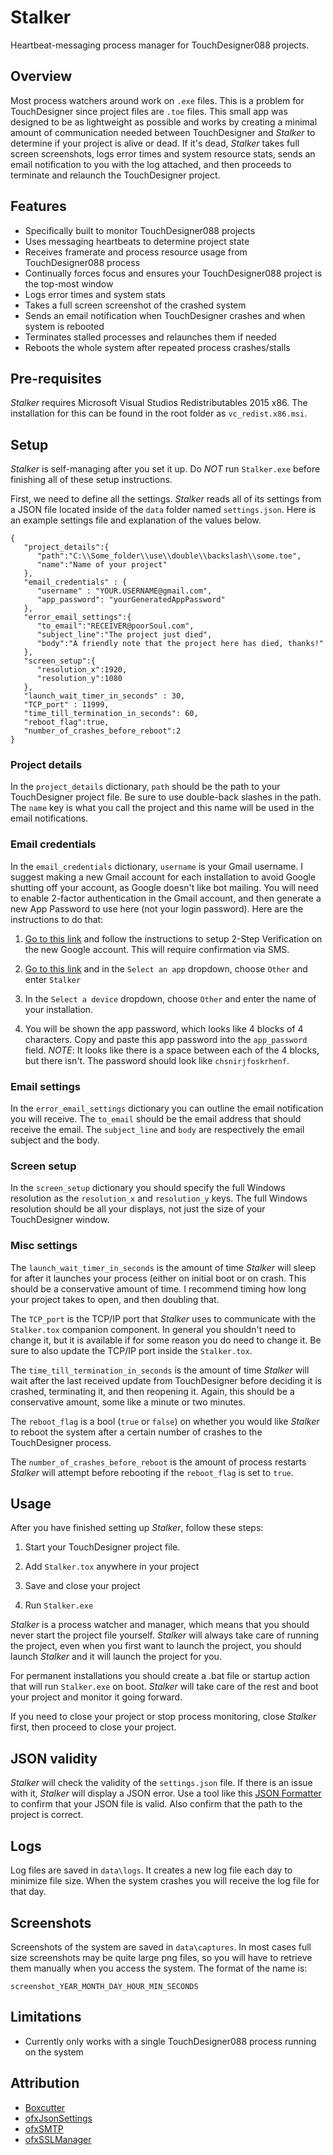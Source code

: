 # Stalker
Heartbeat-messaging process manager for TouchDesigner088 projects.

## Overview
Most process watchers around work on ```.exe``` files. This is a problem for TouchDesigner since project files are ```.toe``` files. This small app was designed to be as lightweight as possible and works by creating a minimal amount of communication needed between TouchDesigner and _Stalker_ to determine if your project is alive or dead. If it's dead, _Stalker_ takes full screen screenshots, logs error times and system resource stats, sends an email notification to you with the log attached, and then proceeds to terminate and relaunch the TouchDesigner project. 

## Features
- Specifically built to monitor TouchDesigner088 projects
- Uses messaging heartbeats to determine project state
- Receives framerate and process resource usage from TouchDesigner088 process
- Continually forces focus and ensures your TouchDesigner088 project is the top-most window
- Logs error times and system stats
- Takes a full screen screenshot of the crashed system
- Sends an email notification when TouchDesigner crashes and when system is rebooted
- Terminates stalled processes and relaunches them if needed
- Reboots the whole system after repeated process crashes/stalls

## Pre-requisites
_Stalker_ requires Microsoft Visual Studios Redistributables 2015 x86. The installation for this can be found in the root folder as ```vc_redist.x86.msi```. 

## Setup
_Stalker_ is self-managing after you set it up. Do *NOT* run ```Stalker.exe``` before finishing all of these setup instructions. 

First, we need to define all the settings. _Stalker_ reads all of its settings from a JSON file located inside of the ```data``` folder named ```settings.json```. Here is an example settings file and explanation of the values below.
```
{
   "project_details":{
      "path":"C:\\Some_folder\\use\\double\\backslash\\some.toe",
      "name":"Name of your project"
   },
   "email_credentials" : {
      "username" : "YOUR.USERNAME@gmail.com",
      "app_password": "yourGeneratedAppPassword"
   },
   "error_email_settings":{
      "to_email":"RECEIVER@poorSoul.com",
      "subject_line":"The project just died",
      "body":"A friendly note that the project here has died, thanks!"
   },
   "screen_setup":{
      "resolution_x":1920,
      "resolution_y":1080
   },
   "launch_wait_timer_in_seconds" : 30,
   "TCP_port" : 11999,
   "time_till_termination_in_seconds": 60,
   "reboot_flag":true,
   "number_of_crashes_before_reboot":2
}
```
### Project details
In the ```project_details``` dictionary, ```path``` should be the path to your TouchDesigner project file. Be sure to use double-back slashes in the path. The ```name``` key is what you call the project and this name will be used in the email notifications.

### Email credentials
In the ```email_credentials``` dictionary, ```username``` is your Gmail username. I suggest making a new Gmail account for each installation to avoid Google shutting off your account, as Google doesn't like bot mailing. You will need to enable 2-factor authentication in the Gmail account, and then generate a new App Password to use here (not your login password). Here are the instructions to do that:

1) [Go to this link](https://support.google.com/accounts/answer/185839) and follow the instructions to setup 2-Step Verification on the new Google account. This will require confirmation via SMS.

2) [Go to this link](https://security.google.com/settings/security/apppasswords) and in the ```Select an app``` dropdown, choose ```Other``` and enter ```Stalker```

3) In the ```Select a device``` dropdown, choose ```Other``` and enter the name of your installation.

4) You will be shown the app password, which looks like 4 blocks of 4 characters. Copy and paste this app password into the ```app_password``` field. *NOTE*: It looks like there is a space between each of the 4 blocks, but there isn't. The password should look like ```chsnirjfoskrhenf```.

### Email settings
In the ```error_email_settings``` dictionary you can outline the email notification you will receive. The ```to_email``` should be the email address that should receive the email. The ```subject_line``` and ```body``` are respectively the email subject and the body.

### Screen setup
In the ```screen_setup``` dictionary you should specify the full Windows resolution as the ```resolution_x``` and ```resolution_y``` keys. The full Windows resolution should be all your displays, not just the size of your TouchDesigner window.

### Misc settings
The ```launch_wait_timer_in_seconds``` is the amount of time _Stalker_ will sleep for after it launches your process (either on initial boot or on crash. This should be a conservative amount of time. I recommend timing how long your project takes to open, and then doubling that. 

The ```TCP_port``` is the TCP/IP port that _Stalker_ uses to communicate with the ```Stalker.tox``` companion component. In general you shouldn't need to change it, but it is available if for some reason you do need to change it. Be sure to also update the TCP/IP port inside the ```Stalker.tox```.

The ```time_till_termination_in_seconds``` is the amount of time _Stalker_ will wait after the last received update from TouchDesigner before deciding it is crashed, terminating it, and then reopening it. Again, this should be a conservative amount, some like a minute or two minutes. 

The ```reboot_flag``` is a bool (```true``` or ```false```) on whether you would like _Stalker_ to reboot the system after a certain number of crashes to the TouchDesigner process.

The ```number_of_crashes_before_reboot``` is the amount of process restarts _Stalker_ will attempt before rebooting if the ```reboot_flag``` is set to ```true```.

## Usage
After you have finished setting up _Stalker_, follow these steps:

1) Start your TouchDesigner project file.

2) Add ```Stalker.tox``` anywhere in your project

3) Save and close your project

4) Run ```Stalker.exe```

_Stalker_ is a process watcher and manager, which means that you should never start the project file yourself. _Stalker_ will always take care of running the project, even when you first want to launch the project, you should launch _Stalker_ and it will launch the project for you.

For permanent installations you should create a .bat file or startup action that will run ```Stalker.exe``` on boot. _Stalker_ will take care of the rest and boot your project and monitor it going forward.

If you need to close your project or stop process monitoring, close _Stalker_ first, then proceed to close your project.

## JSON validity
_Stalker_ will check the validity of the ```settings.json``` file. If there is an issue with it, _Stalker_ will display a JSON error. Use a tool like this [JSON Formatter](https://jsonformatter.curiousconcept.com/) to confirm that your JSON file is valid. Also confirm that the path to the project is correct.

## Logs
Log files are saved in ```data\logs```. It creates a new log file each day to minimize file size. When the system crashes you will receive the log file for that day.

## Screenshots
Screenshots of the system are saved in ```data\captures```. In most cases full size screenshots may be quite large png files, so you will have to retrieve them manually when you access the system. The format of the name is:

```screenshot_YEAR_MONTH_DAY_HOUR_MIN_SECONDS```

## Limitations
- Currently only works with a single TouchDesigner088 process running on the system

## Attribution
- [Boxcutter](https://github.com/mdrasmus/boxcutter) 
- [ofxJsonSettings](https://github.com/mattfelsen/ofxJsonSettings)
- [ofxSMTP](https://github.com/bakercp/ofxSMTP)
- [ofxSSLManager](https://github.com/bakercp/ofxSSLManager)